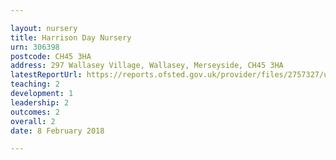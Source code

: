```yaml
---

layout: nursery
title: Harrison Day Nursery
urn: 306398
postcode: CH45 3HA
address: 297 Wallasey Village, Wallasey, Merseyside, CH45 3HA
latestReportUrl: https://reports.ofsted.gov.uk/provider/files/2757327/urn/306398.pdf
teaching: 2
development: 1
leadership: 2
outcomes: 2
overall: 2
date: 8 February 2018

---
```

